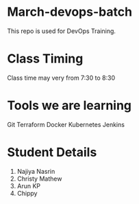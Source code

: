 # March-devops-batch
This repo is used for DevOps Training. 

# Class Timing
Class time may very from 7:30 to 8:30

# Tools we are learning

Git
Terraform
Docker
Kubernetes
Jenkins

# Student Details

1. Najiya Nasrin
2. Christy Mathew 
3. Arun KP
4. Chippy 
